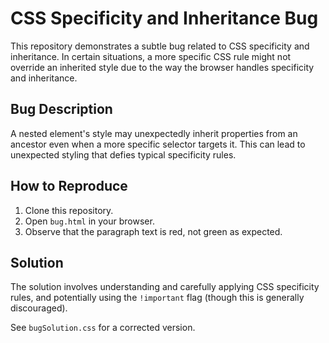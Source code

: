 # CSS Specificity and Inheritance Bug

This repository demonstrates a subtle bug related to CSS specificity and inheritance.  In certain situations, a more specific CSS rule might not override an inherited style due to the way the browser handles specificity and inheritance.

## Bug Description

A nested element's style may unexpectedly inherit properties from an ancestor even when a more specific selector targets it. This can lead to unexpected styling that defies typical specificity rules.

## How to Reproduce

1. Clone this repository.
2. Open `bug.html` in your browser.
3. Observe that the paragraph text is red, not green as expected.

## Solution

The solution involves understanding and carefully applying CSS specificity rules, and potentially using the `!important` flag (though this is generally discouraged).

See `bugSolution.css` for a corrected version.